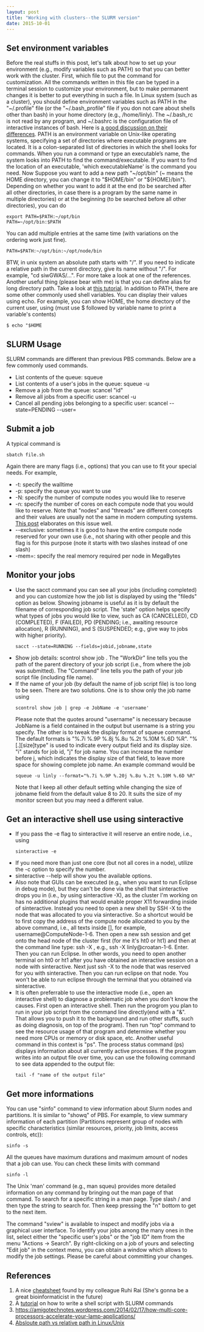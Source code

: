 ```yaml
---
layout: post
title: "Working with clusters--the SLURM version"
date: 2015-10-01
---
```

<h2>Set environment variables</h2>
Before the real stuffs in this post, let's talk about how to set up your environment (e.g., modify variables such as PATH) so that you can better work with the cluster. First, which file to put the command for customization. All the commands written in this file can be typed in a terminal session to customize your environment, but to make permanent changes it is better to put everything in such a file. In Linux system (such as a cluster), you should define environment variables such as PATH in the "~/.profile" file (or the "~/.bash_profile" file if you don not care about shells other than bash) in your home directory (e.g., /home/linly). The ~/.bash_rc is not read by any program, and ~/.bashrc is the configuration file of interactive instances of bash. Here is <a href="http://superuser.com/questions/183870/difference-between-bashrc-and-bash-profile/183980#183980">a good discussion on their differences</a>. 
PATH is an environment variable on Unix-like operating systems, specifying a set of directories where executable programs are located. It is a colon-separated list of directories in which the shell looks for commands. When you run a command or type an executable’s name, the system looks into PATH to find the command/executable. If you want to find the location of an executable, 'which executableName' is the command you need. Now Suppose you want to add a new path "~/opt/bin" (~ means the HOME directory, you can change it to "$HOME/bin" or "${HOME}/bin"). Depending on whether you want to add it at the end (to be searched after all other directories, in case there is a program by the same name in multiple directories) or at the beginning (to be searched before all other directories), you can do
<pre><code>export PATH=$PATH:~/opt/bin
PATH=~/opt/bin:$PATH</code></pre>
You can add multiple entries at the same time (with variations on the ordering work just fine).
<pre><code>PATH=$PATH:~/opt/bin:~/opt/node/bin</code></pre>
BTW, in unix system an absolute path starts with "/". If you need to indicate a relative path in the current directory, give its name without "/". For example, "cd siwGWAS/...". For more take a look at one of the references. Another useful thing (please bear with me) is that you can define alias for long directory path. Take a look at <a href="https://www.digitalocean.com/community/tutorials/an-introduction-to-useful-bash-aliases-and-functions">this tutorial</a>.
In addition to PATH, there are some other commonly used shell variables. You can display their values using echo. For example, you can show HOME, the home directory of the current user, using (must use $ followed by variable name to print a variable's contents)
<pre><code>$ echo "$HOME</code></pre>
<h2>SLURM Usage</h2>
SLURM commands are different than previous PBS commands. Below are a few commonly used commands.
<ul>
<li>List contents of the queue: squeue</li>
<li>List contents of a user's jobs in the queue: squeue -u <username></li>
<li>Remove a job from the queue: scancel "id"</li>
<li>Remove all jobs from a specific user: scancel -u <username></li>
<li>Cancel all pending jobs belonging to a specific user: scancel --state=PENDING --user=<username></li>
</ul>

<h2>Submit a job</h2>
A typical command is
<pre><code>sbatch file.sh</code></pre>
Again there are many flags (i.e., options) that you can use to fit your special needs. For example,
<ul>
<li>-t: specify the walltime</li>
<li>-p: specify the queue you want to use</li>
<li>-N: specify the number of compute nodes you would like to reserve</li>
<li>-n: specify the number of cores on each compute node that you would like to reserve. Note that "nodes" and "threads" are different concepts and their values are usually not the same in modern computing systems. <a href="https://amigotechnotes.wordpress.com/2014/02/17/how-multi-core-processors-accelerate-your-lamp-applications/">This post</a> elaborates on this issue well.</li>
<li>--exclusive: sometimes it is good to have the entire compute node reserved for your own use (i.e., not sharing with other people and this flag is for this purpose (note it starts with two slashes instead of one slash)</li>
<li>-mem=<MB>: specify the real memory required per node in MegaBytes</li>
</ul>
<h2>Monitor your jobs</h2>
<ul>
<li>Use the sacct command you can see all your jobs (including completed) and you can customize how the job list is displayed by using the "fileds" option as below. Showing jobname is useful as it is by default the filename of corresponding job script. The 'state" option helps specify what types of jobs you would like to view, such as CA (CANCELLED), CD (COMPLETED), F (FAILED), PD (PENDING; i.e., awaiting resource allocation), R (RUNNING), and S (SUSPENDED; e.g., give way to jobs with higher priority).
<pre><code>sacct --state=RUNNING --fields=jobid,jobname,state</code></pre>
</li>
<li>Show job details: scontrol show job <jobID>. The "WorkDir" line tells you the path of the parent directory of your job script (i.e., from where the job was submitted). The "Command" line tells you the path of your job script file (including file name).</li>
<li>If the name of your job (by default the name of job script file) is too long to be seen. There are two solutions. One is to show only the job name using
<pre><code>scontrol show job | grep -e JobName -e 'username'</code></pre>
Please note that the quotes around "username" is necessary because JobName is a field contained in the output but username is a string you specify.
The other is to tweak the display format of squeue command. The default formats is "%.7i %.9P %.8j %.8u %.2t %.10M %.6D %R". "%[.][size]type" is used to indicate every output field and its display size. "i" stands for job id, "j" for job name. You can increase the number before j, which indicates the display size of that field, to leave more space for showing complete job name. An example command would be
<pre><code>squeue -u linly --format="%.7i %.9P %.20j %.8u %.2t %.10M %.6D %R"</code></pre>
Note that I keep all other default setting while changing the size of jobname field from the default value 8 to 20. It suits the size of my monitor screen but you may need a different value.
</li>
</ul>
<h2>Get an interactive shell use using sinteractive</h2>
<ul>
<li>If you pass the -e flag to sinteractive it will reserve an entire node, i.e., using
<pre><code>sinteractive -e</code></pre>
</li>
<li>If you need more than just one core (but not all cores in a node), utilize the -c option to specify the number.</li>
<li>sinteractive --help will show you the available options.</li>
<li>Also note that GUIs can be executed (e.g., when you want to run Eclipse in debug mode), but they can't be done via the shell that sinteractive drops you in (i.e., by using sinteractive -X), as the cluster I'm working on has no additional plugins that would enable proper X11 forwarding inside of sinteractive. Instead you need to open a new shell by SSH -X to the node that was allocated to you via sinteractive. So a shortcut would be to first copy the address of the compute node allocated to you by the above command, i.e., all texts inside [], for example, username@ComputeNode-1-6. Then open a new ssh session and get onto the head node of the cluster first (for me it's ht0 or ht1) and then at the command line type: ssh -X <the address you just copied>, e.g., ssh -X linly@croatan-1-6. Enter. Then you can run Eclipse. In other words, you need to open another terminal on ht0 or ht1 after you have obtained an interactive session on a node with sinteractive. Next just ssh -X <node> to the node that was reserved for you with sinteractive. Then you can run eclipse on that node. You won't be able to run eclipse through the terminal that you obtained via sinteractive.</li>
<li>It is often preferrable to use the interactive mode (i.e., open an interactive shell) to diagnose a problematic job when you don't know the causes. First open an interactive shell. Then run the progrom you plan to run in your job script from the command line directly(end with a "&". That allows you to push it to the background and run other stuffs, such as doing diagnosis, on top of the program). Then run "top" command to see the resource usage of that program and determine whether you need more CPUs or memory or disk space, etc. Another useful command in this context is "ps". The process status command (ps) displays information about all currently active processes. If the program writes into an output file over time, you can use the following command to see data appended to the output file:
<pre><code>tail -f "name of the output file"</code></pre>
</li>
</ul>
<h2>Get more informations</h2>
You can use "sinfo" command to view information about Slurm nodes and partitions. It is similar to "showq" of PBS. For example, to view summary information of each partition (Partitions represent group of nodes with specific characteristics (similar resources, priority, job limits, access controls, etc)):
<pre><code>sinfo -s</code></pre>
All the queues have maximum durations and maximum amount of nodes that a job can use. You can check these limits with command
<pre><code>sinfo -l</code></pre>

The Unix 'man' command (e.g., man squeu) provides more detailed information on any command by bringing out the man page of that command. To search for a specific string in a man page. Type slash / and then type the string to search for. Then keep pressing the "n" bottom to get to the next item.

The command "sview" is available to inspect and modify jobs via a graphical user interface. To identify your jobs among the many ones in the list, select either the "specific user's jobs" or the "job ID" item from the menu "Actions -> Search". By right-clicking on a job of yours and selecting "Edit job" in the context menu, you can obtain a window which allows to modify the job settings. Please be careful about committing your changes.

<h2>References</h2>
<ol>
<li>A nice <a href="http://ecs.rutgers.edu/slurm_commands.html">cheatsheet</a> found by my colleague Ruhi Rai (She's gonna be a great bioinformaticist in the future)</li>
<li>A <a href="http://www.arc.ox.ac.uk/content/slurm-job-scheduler">tutorial</a> on how to write a shell script with SLURM commands</li>
<li><a href="https://amigotechnotes.wordpress.com/2014/02/17/how-multi-core-processors-accelerate-your-lamp-applications/">https://amigotechnotes.wordpress.com/2014/02/17/how-multi-core-processors-accelerate-your-lamp-applications/</a></li>
<li><a href="http://www.linuxnix.com/abslute-path-vs-relative-path-in-linuxunix/">Absloute path vs relative path in Linux/Unix</a></li>
</ol>
